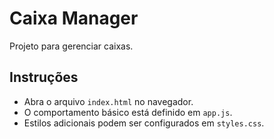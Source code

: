 # Caixa Manager

Projeto para gerenciar caixas.

## Instruções

- Abra o arquivo `index.html` no navegador.
- O comportamento básico está definido em `app.js`.
- Estilos adicionais podem ser configurados em `styles.css`.
